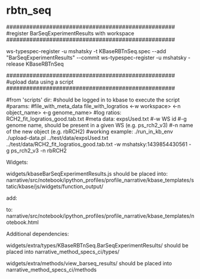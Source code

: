 # rbtn_seq

###################################################
#register BarSeqExperimentResults with workspace
###################################################

ws-typespec-register -u mshatsky  -t KBaseRBTnSeq.spec --add "BarSeqExperimentResults" --commit
ws-typespec-register -u mshatsky  -release KBaseRBTnSeq

###################################################
#upload data using a script
###################################################

#from 'scripts' dir:
#should be logged in to kbase to execute the script
#params:
#file_with_meta_data file_with_logratios <-w workspace> <-n object_name> <-g genome_name>
#log ratios: RCH2_fit_logratios_good.tab.txt
#meta data: expsUsed.txt 
#-w WS id
#-g genome name, should be present in a given WS (e.g. ps_rch2_v3)
#-n name of the new object (e.g. rbRCH2)
#working example:
./run_in_kb_env ./upload-data.pl ../test/data/expsUsed.txt ../test/data/RCH2_fit_logratios_good.tab.txt -w mshatsky:1439854430561 -g ps_rch2_v3 -n rbRCH2



Widgets:

widgets/kbaseBarSeqExperimentResults.js
should be placed into:
narrative/src/notebook/ipython_profiles/profile_narrative/kbase_templates/static/kbase/js/widgets/function_output/

add:
<script src="{{ static_url("kbase/js/widgets/function_output/kbaseBarSeqExperimentResults.js") }}" type="text/javascript" charset="utf-8"></script>
to:
narrative/src/notebook/ipython_profiles/profile_narrative/kbase_templates/notebook.html


Additional dependencies:

widgets/extra/types/KBaseRBTnSeq.BarSeqExperimentResults/
should be placed into 
narrative_method_specs_ci/types/

widgets/extra/methods/view_barseq_results/
should be placed into
narrative_method_specs_ci/methods


